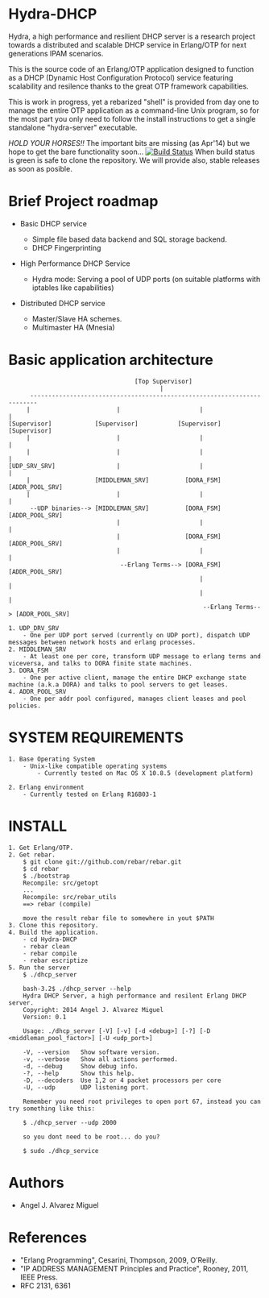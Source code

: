 Hydra-DHCP
==========

Hydra, a high performance and resilient DHCP server is a research project towards a distributed and scalable 
DHCP service in Erlang/OTP for next generations IPAM scenarios.

This is the source code of an Erlang/OTP application designed to function as a DHCP (Dynamic Host Configuration Protocol)
service featuring scalability and resilence thanks to the great OTP framework capabilities.

This is work in progress, yet a rebarized "shell" is provided from day one to manage the entire OTP application as a command-line
Unix program, so for the most part you only need to follow the install instructions to get a single standalone "hydra-server" executable.

*HOLD YOUR HORSES!!*  The important bits are missing (as Apr'14) but we hope to get the bare functionality soon...
[![Build Status](https://travis-ci.org/AngelitoJ/Hydra-DHCP.svg?branch=master)](https://travis-ci.org/AngelitoJ/Hydra-DHCP) When build status is green is safe to clone the repository. We will provide also, stable releases as soon as posible.

Brief Project roadmap
======================

- Basic DHCP service
	- Simple file based data backend and SQL storage backend.
	- DHCP Fingerprinting

- High Performance DHCP Service
	- Hydra mode: Serving a pool of UDP ports (on suitable platforms with iptables like capabilities)

- Distributed DHCP service
	- Master/Slave HA schemes.
	- Multimaster HA (Mnesia)


Basic application architecture
==============================
                                       [Top Supervisor]
                                              |
          ------------------------------------------------------------------------
         |                        |                      |                        |
    [Supervisor]            [Supervisor]           [Supervisor]             [Supervisor]
         |                        |                      |                        |
         |                        |                      |                        |
	[UDP_SRV_SRV]                 |                      |                        | 
	     |                  [MIDDLEMAN_SRV]          [DORA_FSM]             [ADDR_POOL_SRV]
	     |                        |                      |                        |
	      --UDP binaries--> [MIDDLEMAN_SRV]          [DORA_FSM]             [ADDR_POOL_SRV]
	                              |                      |                        |
                                  |                  [DORA_FSM]             [ADDR_POOL_SRV]
	                              |                      |                        |
	                               --Erlang Terms--> [DORA_FSM]             [ADDR_POOL_SRV]
	                                                     |                        |
	                                                     |                        |
	                                                      --Erlang Terms--> [ADDR_POOL_SRV]

	1. UDP_DRV_SRV
		- One per UDP port served (currently on UDP port), dispatch UDP messages between network hosts and erlang processes.
	2. MIDDLEMAN_SRV
		- At least one per core, transform UDP message to erlang terms and viceversa, and talks to DORA finite state machines.  
	3. DORA_FSM
		- One per active client, manage the entire DHCP exchange state machine (a.k.a DORA) and talks to pool servers to get leases.
	4. ADDR_POOL_SRV
		- One per addr pool configured, manages client leases and pool policies.

SYSTEM REQUIREMENTS
===================

	1. Base Operating System
		- Unix-like compatible operating systems
			- Currently tested on Mac OS X 10.8.5 (development platform)

	2. Erlang environment
		- Currently tested on Erlang R16B03-1


INSTALL
=======

	1. Get Erlang/OTP.
	2. Get rebar.
		$ git clone git://github.com/rebar/rebar.git
		$ cd rebar
		$ ./bootstrap
		Recompile: src/getopt
		...
		Recompile: src/rebar_utils
		==> rebar (compile)

		move the result rebar file to somewhere in yout $PATH
	3. Clone this repository.
	4. Build the application.
		- cd Hydra-DHCP
		- rebar clean
		- rebar compile
		- rebar escriptize
	5. Run the server
		$ ./dhcp_server

		bash-3.2$ ./dhcp_server --help
		Hydra DHCP Server, a high performance and resilent Erlang DHCP server.
		Copyright: 2014 Angel J. Alvarez Miguel
		Version: 0.1

		Usage: ./dhcp_server [-V] [-v] [-d <debug>] [-?] [-D <middleman_pool_factor>] [-U <udp_port>]

  		-V, --version	Show software version.
  		-v, --verbose	Show all actions performed.
  		-d, --debug		Show debug info.
  		-?, --help		Show this help.
  		-D, --decoders	Use 1,2 or 4 packet processors per core
  		-U, --udp		UDP listening port.

  		Remember you need root privileges to open port 67, instead you can try something like this:

  		$ ./dhcp_server --udp 2000

  		so you dont need to be root... do you? 

  		$ sudo ./dhcp_service




Authors
=======

- Angel J. Alvarez Miguel <angeljalvarezmiguel at gmail dot com>



References
==========

- "Erlang Programming", Cesarini, Thompson, 2009, O’Reilly. 
- "IP ADDRESS MANAGEMENT Principles and Practice", Rooney, 2011, IEEE Press.
- RFC 2131, 6361
